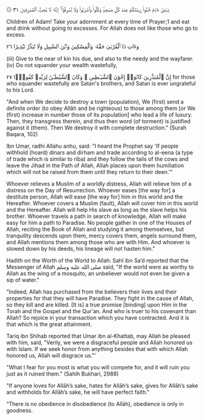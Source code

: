 ۞ يَـٰبَنِىٓ ءَادَمَ خُذُوا۟ زِينَتَكُمْ عِندَ كُلِّ مَسْجِدٍۢ وَكُلُوا۟ وَٱشْرَبُوا۟ وَلَا تُسْرِفُوٓا۟ ۚ إِنَّهُۥ لَا يُحِبُّ ٱلْمُسْرِفِينَ ٣١

Children of Adam! Take your adornment at every time of Prayer;1 and eat and drink without going to excesses. For Allah does not like those who go to excess.

وَءَاتِ ذَا ٱلْقُرْبَىٰ حَقَّهُۥ وَٱلْمِسْكِينَ وَٱبْنَ ٱلسَّبِيلِ وَلَا تُبَذِّرْ تَبْذِيرًا ٢٦

(iii) Give to the near of kin his due, and also to the needy and the wayfarer. (iv) Do not squander your wealth wastefully,

إِنَّ ٱلْمُبَذِّرِينَ كَانُوٓا۟ إِخْوَٰنَ ٱلشَّيَـٰطِينِ ۖ وَكَانَ ٱلشَّيْطَـٰنُ لِرَبِّهِۦ كَفُورًۭا ٢٧
for those who squander wastefully are Satan's brothers, and Satan is ever ungrateful to his Lord.


"And when We decide to destroy a town (population), We (first) send a definite order (to obey Allâh and be righteous) to those among them [or We (first) increase in number those of its population] who lead a life of luxury. Then, they transgress therein, and thus then word (of torment) is justified against it (them). Then We destroy it with complete destruction." (Surah Baqara, 102)

Ibn Umar, radhi Allahu anhu, said: "I heard the Prophet say 'If people withhold (hoard) dinars and dirham and trade according to al-eena (a type of trade which is similar to riba) and they follow the tails of the cows and leave the Jihad in the Path of Allah, Allah places upon them humiliation which will not be raised from them until they return to their deen.'"

Whoever relieves a Muslim of a worldly distress, Allah will relieve him of a distress on the Day of Resurrection. Whoever eases [the way for] a destitute person, Allah will ease [the way for] him in this world and the Hereafter. Whoever covers a Muslim (fault), Allah will cover him in this world and the Hereafter. Allah will help His slave as long as the slave helps his brother. Whoever travels a path in search of knowledge, Allah will make easy for him a path to Paradise. No people gather in one of the Houses of Allah, reciting the Book of Allah and studying it among themselves, but tranquility descends upon them, mercy covers them, angels surround them, and Allah mentions them among those who are with Him. And whoever is slowed down by his deeds, his lineage will not hasten him."

Hadith on the Worth of the World to Allah: Sahl ibn Sa’d reported that the Messenger of Allah صلى الله عليه وسلم said, "If the world were as worthy to Allah as the wing of a mosquito, an unbeliever would not even be given a sip of water." 

"Indeed, Allah has purchased from the believers their lives and their properties for that they will have Paradise. They fight in the cause of Allah, so they kill and are killed. [It is] a true promise [binding] upon Him in the Torah and the Gospel and the Qur'an. And who is truer to his covenant than Allah? So rejoice in your transaction which you have contracted. And it is that which is the great attainment.

Tariq ibn Shihab reported that Umar ibn al-Khattab, may Allah be pleased with him, said, "Verily, we were a disgraceful people and Allah honored us with Islam. If we seek honor from anything besides that with which Allah honored us, Allah will disgrace us."’

"What I fear for you most is what you will compete for, and it will ruin you just as it ruined them." (Sahih Bukhari, 2988)

"If anyone loves for Allāh’s sake, hates for Allāh’s sake, gives for Allāh’s sake and withholds for Allāh’s sake, he will have perfect faith." 

“There is no obedience in disobedience (to Allāh), obedience is only in goodness.

